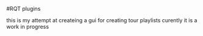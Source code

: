 #RQT plugins

this is my attempt at createing a gui for creating tour playlists curently it is a work in progress


